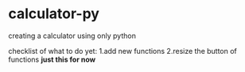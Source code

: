 # calculator-py
 creating a calculator using only python


checklist of what to do yet:
1.add new functions
2.resize the button of functions
**just this for now**
